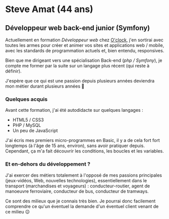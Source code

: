 # Steve Amat (44 ans)

## Développeur web back-end junior (Symfony)

Actuellement en formation _Développeur web_ chez [O'clock](https://oclock.io/), j'en sortirai avec toutes les armes pour créer et animer vos sites et applications web / mobile, avec les standards de programmation actuels et, bien entendu, responsives.

Bien que me dirigeant vers une spécialisation Back-end (_php / Symfony_), je compte me former par la suite sur un langage plus récent (qui reste à définir).

J'espère que ce qui est une passion depuis plusieurs années deviendra mon métier durant plusieurs années 🤩

### Quelques acquis

Avant cette formation, j'ai été autodidacte sur quelques langages :

- HTML5 / CSS3
- PHP / MySQL
- Un peu de JavaScript

J'ai écris mes premiers micro-programmes en Basic, il y a de cela fort fort longtemps (à l'âge de 15 ans, environ), sans avoir pratiquer depuis. Cependant, ça m'a fait découvrir les conditions, les boucles et les variables.

### Et en-dehors du développement ?

J'ai exercer des métiers totalement à l'opposé de mes passions principales (jeux-vidéos, Web, nouvelles technologies), essentiellement dans le transport (marchandises et voyageurs) : conducteur-routier, agent de manoeuvre ferroviaire, conducteur de bus, conducteur de tramways.

Ce sont des milieux que je connais très bien. Je pourrai donc facilement comprendre ce qu'un éventuel la demande d'un éventuel client venant de ce milieu 😉
